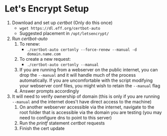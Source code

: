 <!-- permalink: 338e8d48346401a118cd50d6b0838043 DO NOT DELETE OR EDIT THIS LINE -->
# Let's Encrypt Setup

1. Download and set up *certbot* (Only do this once)
	* `wget https://dl.eff.org/certbot-auto`
	* Suggested placement in `/opt/letsencrypt/`
1. Run *certbot-auto*
	1. To renew:
		* `./certbot-auto certonly --force-renew --manual -d domain.name.com`
	1. To create a new request:
		* `./certbot-auto certonly --manual`
	1. If you are running from a webserver on the public internet, you can drop the `--manual` and it will handle much of the process automatically. If you are uncomfortable with the script modifying your webserver conf files, you might wish to retain the `--manual` flag
	1. Answer prompts accordingly
1. It will need to verify ownership of domain (this is only if you are running `--manual` and the internet does't have direct access to the machine)
	1. On another webserver accessible via the internet, navigate to the root folder that is accessible via the domain you are testing (you may need to configure dns to point to this server)
	1. Run the *printf* statement *certbot* requests
	1. Finish the cert update
